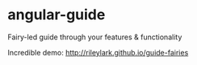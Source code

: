 angular-guide
=============

Fairy-led guide through your features &amp; functionality

Incredible demo: http://rileylark.github.io/guide-fairies
